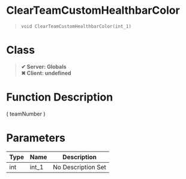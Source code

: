 # ClearTeamCustomHealthbarColor
> `void ClearTeamCustomHealthbarColor(int_1)`
# Class
> __✔ Server: Globals__  
> __✖ Client: undefined__  
# Function Description
( teamNumber )
# Parameters
Type|Name|Description
--|--|--
int|int_1|No Description Set
